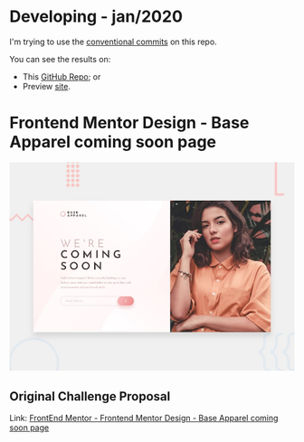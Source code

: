 # Developing - jan/2020

I'm trying to use the [conventional commits](https://www.conventionalcommits.org/en/v1.0.0-beta.2/) on this repo.

You can see the results on:

- This [GitHub Repo](https://github.com/vanribeiro/base-apparel-coming-soon-master); or
- Preview [site](https://vanribeiro.github.io/img/portfolio/base%20apparel%20coming%20soon%20page.png).

# Frontend Mentor Design - Base Apparel coming soon page

![Design preview for the Base Apparel coming soon page coding challenge](./design/desktop-preview.jpg)

## Original Challenge Proposal

Link: [FrontEnd Mentor - Frontend Mentor Design - Base Apparel coming soon page](https://www.frontendmentor.io/challenges/base-apparel-coming-soon-page-5d46b47f8db8a7063f9331a0)